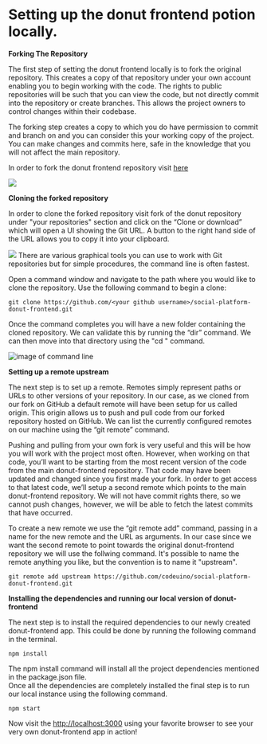 # Setting up the donut frontend potion locally.

 **Forking The Repository**

The first step of setting the donut frontend locally is to fork the original repository. This creates a copy of that repository under your own account enabling you to begin working with the code. The rights to public repositories will be such that you can view the code, but not directly commit into the repository or create branches. This allows the project owners to control changes within their codebase. 

The forking step creates a copy to which you do have permission to commit and branch on and you can consider this your working copy of the project. You can make changes and commits here, safe in the knowledge that you will not affect the main repository.

In order to fork the  donut frontend repository visit [here](https://github.com/codeuino/social-platform-donut-frontend)

![](https://i.imgur.com/bWLML1u.png)

**Cloning the forked repository**

In order to clone the forked repository visit fork of the donut repository under "your repositories" section and click on the “Clone or download” which will open a UI showing the Git URL. A button to the right hand side of the URL allows you to copy it into your clipboard.

![](https://i.imgur.com/2UyN3KV.png)
There are various graphical tools you can use to work with Git repositories but for simple procedures, the command line is often fastest.

Open a command window and navigate to the path where you would like to clone the repository.
Use the following command to begin a clone:
```
git clone https://github.com/<your github username>/social-platform-donut-frontend.git
```
Once the command completes you will have a new folder containing the cloned repository. We can validate this by running the “dir” command.  We can then move into that directory using the "cd " command.

![image of command line](https://i.imgur.com/QsQy4Sg.png)

**Setting up a remote upstream**

The next step is to set up a remote. Remotes simply represent paths or URLs to other versions of your repository. In our case, as we cloned from our fork on GitHub a default remote will have been setup for us called origin. This origin allows us to push and pull code from our forked repository hosted on GitHub. We can list the currently configured remotes on our machine using the “git remote” command.

Pushing and pulling from your own fork is very useful and this will be how you will work with the project most often. However, when working on that code, you’ll want to be starting from the most recent version of the code from the main donut-frontend repository. That code may have been updated and changed since you first made your fork. In order to get access to that latest code, we’ll setup a second remote which points to the main donut-frontend repository. We will not have commit rights there, so we cannot push changes, however, we will be able to fetch the latest commits that have occurred.

To create a new remote we use the “git remote add” command, passing in a name for the new remote and the URL as arguments. In our case since we want the second remote to point towards the original donut-frontend repository we will use the follwing command. It's possible to name the remote anything you like, but the convention is to name it "upstream".

```
git remote add upstream https://github.com/codeuino/social-platform-donut-frontend.git
```

**Installing the dependencies and running our local version of donut-frontend**

The next step is to install the required dependencies to our newly created donut-frontend app. This could be done by running the following command in the terminal.

```
npm install
```

The npm install command will install all the project dependencies mentioned in the package.json file.  
Once all the dependencies are completely installed the final step is to run our local instance using the following command.

```
npm start
```

Now visit the [http://localhost:3000](http://localhost:3000) using your favorite browser to see your very own donut-frontend app in action!